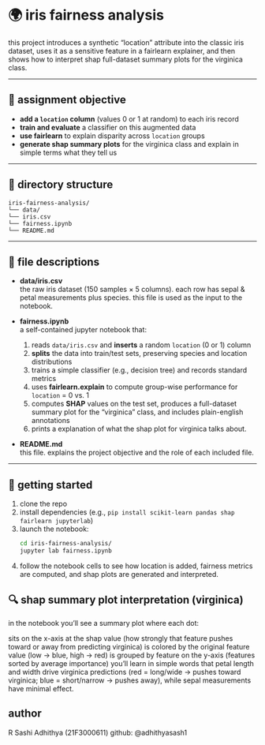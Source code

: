 # 🌍 iris fairness analysis

this project introduces a synthetic “location” attribute into the classic iris dataset, uses it as a sensitive feature in a fairlearn explainer, and then shows how to interpret shap full-dataset summary plots for the virginica class.

---

## 🎯 assignment objective

- **add a `location` column** (values 0 or 1 at random) to each iris record  
- **train and evaluate** a classifier on this augmented data  
- **use fairlearn** to explain disparity across `location` groups  
- **generate shap summary plots** for the virginica class and explain in simple terms what they tell us

---

## 📂 directory structure

```
iris-fairness-analysis/
└── data/
└── iris.csv
└── fairness.ipynb
└── README.md
```

---

## 📄 file descriptions

- **data/iris.csv**  
  the raw iris dataset (150 samples × 5 columns). each row has sepal & petal measurements plus species. this file is used as the input to the notebook.

- **fairness.ipynb**  
  a self-contained jupyter notebook that:
  1. reads `data/iris.csv` and **inserts** a random `location` (0 or 1) column  
  2. **splits** the data into train/test sets, preserving species and location distributions  
  3. trains a simple classifier (e.g., decision tree) and records standard metrics  
  4. uses **fairlearn.explain** to compute group-wise performance for `location` = 0 vs. 1  
  5. computes **SHAP** values on the test set, produces a full-dataset summary plot for the “virginica” class, and includes plain-english annotations  
  6. prints a explanation of what the shap plot for virginica talks about.

- **README.md**  
  this file. explains the project objective and the role of each included file.

---

## 🚀 getting started

1. clone the repo  
2. install dependencies (e.g., `pip install scikit-learn pandas shap fairlearn jupyterlab`)  
3. launch the notebook:  
   ```bash
   cd iris-fairness-analysis/
   jupyter lab fairness.ipynb
4. follow the notebook cells to see how location is added, fairness metrics are computed, and shap plots are generated and interpreted.


## 🔍 shap summary plot interpretation (virginica)

in the notebook you’ll see a summary plot where each dot:

sits on the x-axis at the shap value (how strongly that feature pushes toward or away from predicting virginica)
is colored by the original feature value (low → blue, high → red)
is grouped by feature on the y-axis (features sorted by average importance)
you’ll learn in simple words that petal length and width drive virginica predictions (red = long/wide → pushes toward virginica; blue = short/narrow → pushes away), while sepal measurements have minimal effect.

## author

R Sashi Adhithya (21F3000611)
github: @adhithyasash1
